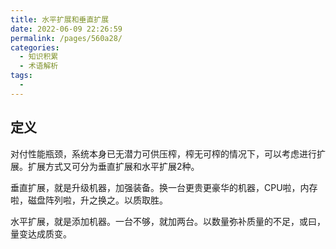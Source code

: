 ```yaml
---
title: 水平扩展和垂直扩展
date: 2022-06-09 22:26:59
permalink: /pages/560a28/
categories:
  - 知识积累
  - 术语解析
tags:
  - 
---
```

## 定义

对付性能瓶颈，系统本身已无潜力可供压榨，榨无可榨的情况下，可以考虑进行扩展。扩展方式又可分为垂直扩展和水平扩展2种。

垂直扩展，就是升级机器，加强装备。换一台更贵更豪华的机器，CPU啦，内存啦，磁盘阵列啦，升之换之。以质取胜。

水平扩展，就是添加机器。一台不够，就加两台。以数量弥补质量的不足，或曰，量变达成质变。
